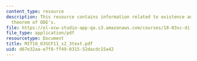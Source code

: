 ```yaml
---
content_type: resource
description: This resource contains information related to existence and uniqueness
  theorem of ODE's.
file: https://ol-ocw-studio-app-qa.s3.amazonaws.com/courses/18-03sc-differential-equations-fall-2011/d67e32aae7f8ff49031552dacdc15a42_MIT18_03SCF11_s2_3text.pdf
file_type: application/pdf
resourcetype: Document
title: MIT18_03SCF11_s2_3text.pdf
uid: d67e32aa-e7f8-ff49-0315-52dacdc15a42
---
```

